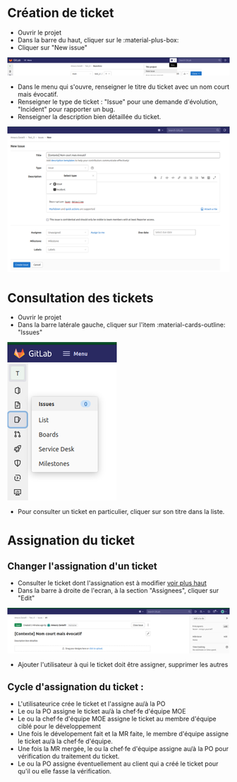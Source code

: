 # Création de ticket

- Ouvrir le projet
- Dans la barre du haut, cliquer sur le :material-plus-box:
- Cliquer sur "New issue"

![](../images/gitlab/issues/issues_1.png)

- Dans le menu qui s'ouvre, renseigner le titre du ticket avec un nom court mais évocatif.
- Renseigner le type de ticket : "Issue" pour une demande d'évolution, "Incident" pour rapporter un bug.
- Renseigner la description bien détaillée du ticket.

![](../images/gitlab/issues/issues_2.png)

# Consultation des tickets

- Ouvrir le projet
- Dans la barre latérale gauche, cliquer sur l'item :material-cards-outline: "Issues"

![](../images/gitlab/issues/issues_3.png)

- Pour consulter un ticket en particulier, cliquer sur son titre dans la liste.

# Assignation du ticket

## Changer l'assignation d'un ticket

- Consulter le ticket dont l'assignation est à modifier [voir plus haut](#consultation-des-tickets)
- Dans la barre à droite de l'ecran, à la section "Assignees", cliquer sur "Edit"

![](../images/gitlab/issues/issues_4.png)

- Ajouter l'utilisateur à qui le ticket doit être assigner, supprimer les autres

## Cycle d'assignation du ticket :

- L'utilisateurice crée le ticket et l'assigne au/à la PO
- Le ou la PO assigne le ticket au/à la chef·fe d'équipe MOE
- Le ou la chef·fe d'équipe MOE assigne le ticket au membre d'équipe ciblé pour le développement
- Une fois le dévelopement fait et la MR faite, le membre d'équipe assigne le ticket au/à la chef·fe d'équipe.
- Une fois la MR mergée, le ou la chef·fe d'équipe assigne au/à la PO pour vérification du traitement du ticket.
- Le ou la PO assigne éventuellement au client qui a créé le ticket pour qu'il ou elle fasse la vérification.
